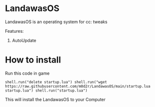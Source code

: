 # LandawasOS
LandawasOS is an operating system for cc: tweaks

Features:
1. AutoUpdate

# How to install
Run this code in game

`shell.run("delete startup.lua") shell.run("wget https://raw.githubusercontent.com/m0d2r/LandawasOS/main/startup.lua startup.lua") shell.run("startup.lua")`

This will install the LandawasOS to your Computer